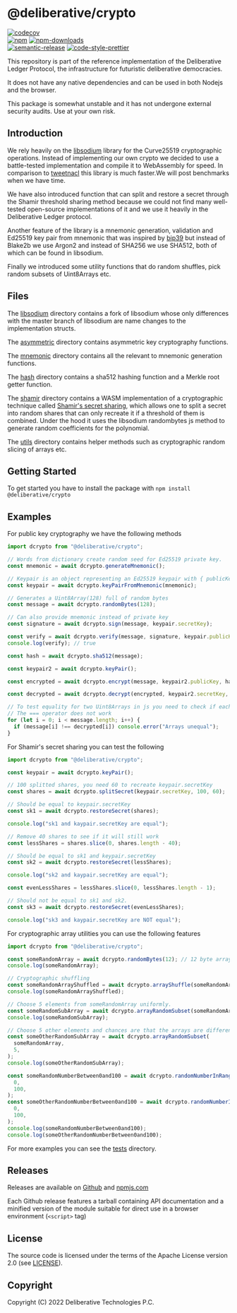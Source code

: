 # @deliberative/crypto

[![codecov][codecov-image]][codecov-url]
<br>
[![npm][npm-image]][npm-url]
[![npm-downloads][npm-downloads-image]][npm-url]
<br>
[![semantic-release][semantic-release-image]][semantic-release-url]
[![code-style-prettier][code-style-prettier-image]][code-style-prettier-url]

[codecov-image]: https://codecov.io/gh/deliberative/crypto/branch/master/graph/badge.svg
[codecov-url]: https://codecov.io/gh/deliberative/crypto
[npm-image]: https://img.shields.io/npm/v/deliberative.svg?style=flat
[npm-downloads-image]: https://img.shields.io/npm/dm/deliberative.svg?style=flat
[npm-url]: https://www.npmjs.com/package/@deliberative/crypto
[semantic-release-image]: https://img.shields.io/badge/%20%20%F0%9F%93%A6%F0%9F%9A%80-semantic--release-e10079.svg
[semantic-release-url]: https://github.com/semantic-release/semantic-release
[code-style-prettier-image]: https://img.shields.io/badge/code_style-prettier-ff69b4.svg?style=flat-square
[code-style-prettier-url]: https://github.com/prettier/prettier

This repository is part of the reference implementation of the Deliberative Ledger Protocol, the infrastructure for futuristic deliberative democracies.

It does not have any native dependencies and can be used in both Nodejs and the browser.

This package is somewhat unstable and it has not undergone external security audits. Use at your own risk.

## Introduction

We rely heavily on the [libsodium](https://github.com/jedisct1/libsodium) library for the Curve25519 cryptographic operations.
Instead of implementing our own crypto we decided to use a battle-tested implementation and compile it to WebAssembly for speed. In comparison to [tweetnacl](https://github.com/dchest/tweetnacl-js) this library is much faster.We will post benchmarks when we have time.

We have also introduced function that can split and restore a secret through the Shamir threshold sharing method because we could not find many well-tested open-source implementations of it and we use it heavily in the Deliberative Ledger protocol.

Another feature of the library is a mnemonic generation, validation and Ed25519 key pair from mnemonic that was inspired by [bip39](https://github.com/bitcoinjs/bip39) but instead of Blake2b we use Argon2 and instead of SHA256 we use SHA512, both of which can be found in libsodium.

Finally we introduced some utility functions that do random shuffles, pick random subsets of Uint8Arrays etc.

## Files

The [libsodium](https://github.com/deliberative/libsodium) directory contains a fork of libsodium whose only differences with the master branch of libsodium are name changes to the implementation structs.

The [asymmetric](src/asymmetric) directory contains asymmetric key cryptography functions.

The [mnemonic](src/mnemonic) directory contains all the relevant to mnemonic generation functions.

The [hash](src/hash) directory contains a sha512 hashing function and a Merkle root getter function.

The [shamir](src/shamir) directory contains a WASM implementation of a cryptographic technique called [Shamir's secret
sharing](https://en.wikipedia.org/wiki/Shamir%27s_Secret_Sharing), which allows one to split a secret into random shares that can only recreate it if a threshold of them is combined.
Under the hood it uses the libsodium randombytes js method to generate random coefficients for the polynomial.

The [utils](src/utils) directory contains helper methods such as cryptographic random slicing of arrays etc.

## Getting Started

To get started you have to install the package with
`npm install @deliberative/crypto`

## Examples

For public key cryptography we have the following methods

```typescript
import dcrypto from "@deliberative/crypto";

// Words from dictionary create random seed for Ed25519 private key.
const mnemonic = await dcrypto.generateMnemonic();

// Keypair is an object representing an Ed25519 keypair with { publicKey: Uint8Array(32), secretKey: Uint8Array(64) }
const keypair = await dcrypto.keyPairFromMnemonic(mnemonic);

// Generates a Uint8Array(128) full of random bytes
const message = await dcrypto.randomBytes(128);

// Can also provide mnemonic instead of private key
const signature = await dcrypto.sign(message, keypair.secretKey);

const verify = await dcrypto.verify(message, signature, keypair.publicKey);
console.log(verify); // true

const hash = await dcrypto.sha512(message);

const keypair2 = await dcrypto.keyPair();

const encrypted = await dcrypto.encrypt(message, keypair2.publicKey, hash);

const decrypted = await dcrypto.decrypt(encrypted, keypair2.secretKey, hash);

// To test equality for two Uint8Arrays in js you need to check if each of their elements are equal
// The === operator does not work
for (let i = 0; i < message.length; i++) {
  if (message[i] !== decrypted[i]) console.error("Arrays unequal");
}
```

For Shamir's secret sharing you can test the following

```typescript
import dcrypto from "@deliberative/crypto";

const keypair = await dcrypto.keyPair();

// 100 splitted shares, you need 60 to recreate keypair.secretKey
const shares = await dcrypto.splitSecret(keypair.secretKey, 100, 60);

// Should be equal to keypair.secretKey
const sk1 = await dcrypto.restoreSecret(shares);

console.log("sk1 and kaypair.secretKey are equal");

// Remove 40 shares to see if it will still work
const lessShares = shares.slice(0, shares.length - 40);

// Should be equal to sk1 and keypair.secretKey
const sk2 = await dcrypto.restoreSecret(lessShares);

console.log("sk2 and kaypair.secretKey are equal");

const evenLessShares = lessShares.slice(0, lessShares.length - 1);

// Should not be equal to sk1 and sk2.
const sk3 = await dcrypto.restoreSecret(evenLessShares);

console.log("sk3 and kaypair.secretKey are NOT equal");
```

For cryptographic array utilities you can use the following features

```typescript
import dcrypto from "@deliberative/crypto";

const someRandomArray = await dcrypto.randomBytes(12); // 12 byte array
console.log(someRandomArray);

// Cryptographic shuffling
const someRandomArrayShuffled = await dcrypto.arrayShuffle(someRandomArray);
console.log(someRandomArrayShuffled);

// Choose 5 elements from someRandomArray uniformly.
const someRandomSubArray = await dcrypto.arrayRandomSubset(someRandomArray, 5); // 5 elements
console.log(someRandomSubArray);

// Choose 5 other elements and chances are that the arrays are different
const someOtherRandomSubArray = await dcrypto.arrayRandomSubset(
  someRandomArray,
  5,
);
console.log(someOtherRandomSubArray);

const someRandomNumberBetween0and100 = await dcrypto.randomNumberInRange(
  0,
  100,
);
const someOtherRandomNumberBetween0and100 = await dcrypto.randomNumberInRange(
  0,
  100,
);
console.log(someRandomNumberBetween0and100);
console.log(someOtherRandomNumberBetween0and100);
```

For more examples you can see the [tests](__tests__) directory.

## Releases

Releases are available on [Github](https://github.com/deliberative/crypto/releases)
and [npmjs.com](https://www.npmjs.com/package/@deliberative/crypto)

Each Github release features a tarball containing API documentation and a
minified version of the module suitable for direct use in a browser environment
(`<script>` tag)

## License

The source code is licensed under the terms of the Apache License version 2.0 (see [LICENSE](LICENSE)).

## Copyright

Copyright (C) 2022 Deliberative Technologies P.C.
